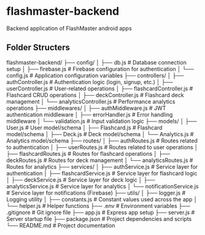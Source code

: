 # flashmaster-backend
Backend application of FlashMaster android apps
## Folder Structers
flashmaster-backend/
├── config/
│   ├── db.js              # Database connection setup
│   ├── firebase.js        # Firebase configuration for authentication
│   └── config.js          # Application configuration variables
├── controllers/
│   ├── authController.js  # Authentication logic (login, signup, etc.)
│   ├── userController.js  # User-related operations
│   ├── flashcardController.js # Flashcard CRUD operations
│   ├── deckController.js  # Flashcard deck management
│   └── analyticsController.js # Performance analytics operations
├── middlewares/
│   ├── authMiddleware.js  # JWT authentication middleware
│   ├── errorHandler.js    # Error handling middleware
│   └── validation.js      # Input validation logic
├── models/
│   ├── User.js            # User model/schema
│   ├── Flashcard.js       # Flashcard model/schema
│   ├── Deck.js            # Deck model/schema
│   └── Analytics.js       # Analytics model/schema
├── routes/
│   ├── authRoutes.js      # Routes related to authentication
│   ├── userRoutes.js      # Routes related to user operations
│   ├── flashcardRoutes.js # Routes for flashcard operations
│   ├── deckRoutes.js      # Routes for deck management
│   └── analyticsRoutes.js # Routes for analytics
├── services/
│   ├── authService.js     # Service layer for authentication
│   ├── flashcardService.js # Service layer for flashcard logic
│   ├── deckService.js     # Service layer for deck logic
│   ├── analyticsService.js # Service layer for analytics
│   └── notificationService.js # Service layer for notifications (Firebase)
├── utils/
│   ├── logger.js          # Logging utility
│   ├── constants.js       # Constant values used across the app
│   └── helper.js          # Helper functions
├── .env                   # Environment variables
├── .gitignore             # Git ignore file
├── app.js                 # Express app setup
├── server.js              # Server startup file
├── package.json           # Project dependencies and scripts
└── README.md              # Project documentation
